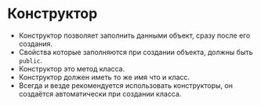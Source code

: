 # Конструктор
* Конструктор позволяет заполнить данными объект, сразу после его создания.
* Свойства которые заполняются при создании объекта, должны быть `public`.
* Конструктор это метод класса.
* Конструктор должен иметь то же имя что и класс.
* Всегда и везде рекомендуется использовать конструкторы, он создаётся автоматически при создании класса.
